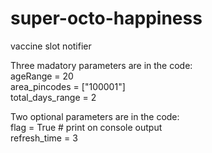# super-octo-happiness
vaccine slot notifier

Three madatory parameters are in the code:<br>
ageRange = 20 <br>
area_pincodes = ["100001"] <br>
total_days_range = 2 <br>

Two optional parameters are in the code:<br>
flag = True  # print on console output <br>
refresh_time = 3 <br>
